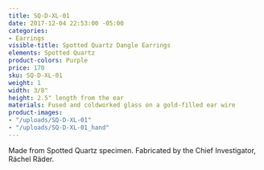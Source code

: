 ```yaml
---
title: SQ-D-XL-01
date: 2017-12-04 22:53:00 -05:00
categories:
- Earrings
visible-title: Spotted Quartz Dangle Earrings
elements: Spotted Quartz
product-colors: Purple
price: 170
sku: SQ-D-XL-01
weight: 1
width: 3/8"
height: 2.5" length from the ear
materials: Fused and coldworked glass on a gold-filled ear wire
product-images:
- "/uploads/SQ-D-XL-01"
- "/uploads/SQ-D-XL-01_hand"
---
```


Made from Spotted Quartz specimen. Fabricated by the Chief Investigator, Ráchel Räder.